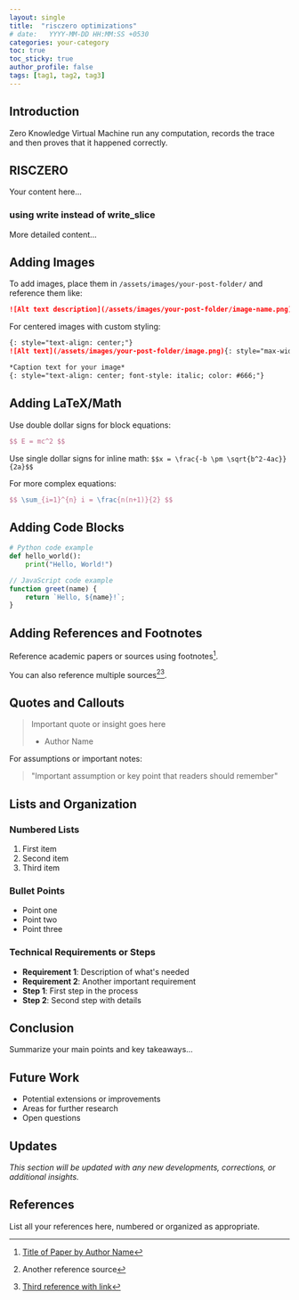 ```yaml
---
layout: single
title:  "risczero optimizations"
# date:   YYYY-MM-DD HH:MM:SS +0530
categories: your-category
toc: true
toc_sticky: true
author_profile: false
tags: [tag1, tag2, tag3]
---
```


## Introduction

Zero Knowledge Virtual Machine run any computation, records the trace and then proves that it happened correctly.

## RISCZERO

Your content here...

### using write instead of write_slice

More detailed content...

## Adding Images

To add images, place them in `/assets/images/your-post-folder/` and reference them like:

```markdown
![Alt text description](/assets/images/your-post-folder/image-name.png)
```

For centered images with custom styling:
```markdown
{: style="text-align: center;"}
![Alt text](/assets/images/your-post-folder/image.png){: style="max-width: 500px; width: 100%; height: auto;"}

*Caption text for your image*
{: style="text-align: center; font-style: italic; color: #666;"}
```

## Adding LaTeX/Math

Use double dollar signs for block equations:
```latex
$$ E = mc^2 $$
```

Use single dollar signs for inline math: `$$x = \frac{-b \pm \sqrt{b^2-4ac}}{2a}$$`

For more complex equations:
```latex
$$ \sum_{i=1}^{n} i = \frac{n(n+1)}{2} $$
```

## Adding Code Blocks

```python
# Python code example
def hello_world():
    print("Hello, World!")
```

```javascript
// JavaScript code example
function greet(name) {
    return `Hello, ${name}!`;
}
```

## Adding References and Footnotes

Reference academic papers or sources using footnotes[^1].

[^1]: [Title of Paper by Author Name](https://example.com/paper-link)

You can also reference multiple sources[^2][^3].

[^2]: Another reference source
[^3]: [Third reference with link](https://example.com/another-link)

## Quotes and Callouts

> Important quote or insight goes here
> - Author Name

For assumptions or important notes:
> "Important assumption or key point that readers should remember"

## Lists and Organization

### Numbered Lists
1. First item
2. Second item  
3. Third item

### Bullet Points
- Point one
- Point two
- Point three

### Technical Requirements or Steps
- **Requirement 1**: Description of what's needed
- **Requirement 2**: Another important requirement
- **Step 1**: First step in the process
- **Step 2**: Second step with details

## Conclusion

Summarize your main points and key takeaways...

## Future Work

- Potential extensions or improvements
- Areas for further research
- Open questions

## Updates

*This section will be updated with any new developments, corrections, or additional insights.*

## References

List all your references here, numbered or organized as appropriate.